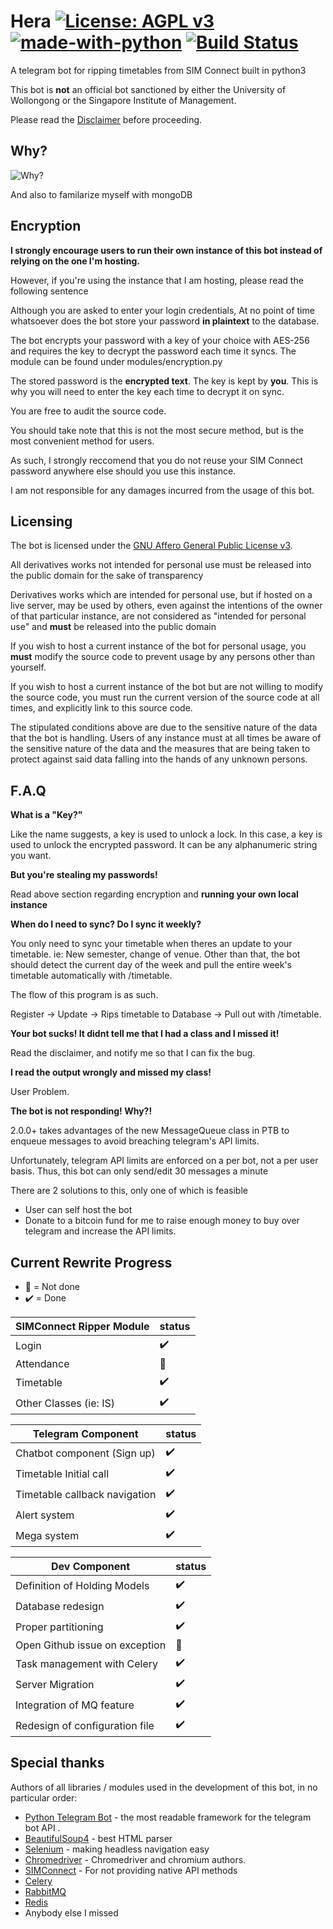 # Hera  [![License: AGPL v3](https://img.shields.io/badge/License-AGPL%20v3-blue.svg)](https://www.gnu.org/licenses/gpl-3.0) [![made-with-python](https://img.shields.io/badge/Made%20with-Python-1f425f.svg)](https://www.python.org/) [![Build Status](https://travis-ci.com/xlanor/SIM-UoW-Timetable-bot-v2.svg?branch=master)](https://travis-ci.com/xlanor/SIM-UoW-Timetable-bot-v2)

A telegram bot for ripping timetables from SIM Connect built in python3

This bot is **not** an official bot sanctioned by either the University of Wollongong or the Singapore Institute of Management.

Please read the [Disclaimer](DISCLAIMER.md) before proceeding.


## Why?

![Why?](https://i.imgur.com/7b3GTNU.png "Why?")

And also to familarize myself with mongoDB


## Encryption

**I strongly encourage users to run their own instance of this bot instead of relying on the one I'm hosting.**

However, if you're using the instance that I am hosting, please read the following sentence

Although you are asked to enter your login credentials, At no point of time whatsoever does the bot store your password **in plaintext** to the database.

The bot encrypts your password with a key of your choice with AES-256 and requires the key to decrypt the password each time it syncs. The module can be found under modules/encryption.py

The stored password is the **encrypted text**. The key is kept by **you**. This is why you will need to enter the key each time to decrypt it on sync.

You are free to audit the source code.

You should take note that this is not the most secure method, but is the most convenient method for users.

As such, I strongly reccomend that you do not reuse your SIM Connect password anywhere else should you use this instance.

I am not responsible for any damages incurred from the usage of this bot.


## Licensing

The bot is licensed under the [GNU Affero General Public License v3](LICENSE).

All derivatives works not intended for personal use must be released into the public domain for the sake of transparency

Derivatives works which are intended for personal use, but if hosted on a live server, may be used by others, even against the intentions of the owner of that particular instance, are not considered as "intended for personal use" and **must** be released into the public domain

If you wish to host a current instance of the bot for personal usage, you **must** modify the source code to prevent usage by any persons other than yourself.

If you wish to host a current instance of the bot but are not willing to modify the source code, you must run the current version of the source code at all times, and explicitly link to this source code.

The stipulated conditions above are due to the sensitive nature of the data that the bot is handling. Users of any instance must at all times be aware of the sensitive nature of the data and the measures that are being taken to protect against said data falling into the hands of any unknown persons. 


## F.A.Q

**What is a "Key?"**

Like the name suggests, a key is used to unlock a lock. In this case, a key is used to unlock the encrypted password. It can be any alphanumeric string you want.

**But you're stealing my passwords!**

Read above section regarding encryption and **running your own local instance**

**When do I need to sync? Do I sync it weekly?**

You only need to sync your timetable when theres an update to your timetable. ie: New semester, change of venue.
Other than that, the bot should detect the current day of the week and pull the entire week's timetable automatically with /timetable.

The flow of this program is as such.

Register -> Update -> Rips timetable to Database -> Pull out with /timetable.

**Your bot sucks! It didnt tell me that I had a class and I missed it!**

Read the disclaimer, and notify me so that I can fix the bug.

**I read the output wrongly and missed my class!**

User Problem.

**The bot is not responding! Why?!**

2.0.0+ takes advantages of the new MessageQueue class in PTB to enqueue messages to avoid breaching telegram's API limits.

Unfortunately, telegram API limits are enforced on a per bot, not a per user basis. Thus, this bot can only send/edit 30 messages a minute

There are 2 solutions to this, only one of which is feasible

* User can self host the bot
* Donate to a bitcoin fund for me to raise enough money to buy over telegram and increase the API limits.


## Current Rewrite Progress

* :no_entry_sign: = Not done
* :heavy_check_mark: = Done

| SIMConnect Ripper Module       | status             |
| ------------------------------ | ------------------ |
| Login                          | :heavy_check_mark: |
| Attendance                     | :no_entry_sign:    |
| Timetable                      | :heavy_check_mark: |
| Other Classes (ie: IS)         | :heavy_check_mark: |


| Telegram Component             | status             |
| ------------------------------ | ------------------ |
| Chatbot component (Sign up)    | :heavy_check_mark: |
| Timetable Initial call         | :heavy_check_mark: |
| Timetable callback navigation  | :heavy_check_mark: |
| Alert system                   | :heavy_check_mark: |
| Mega system                    | :heavy_check_mark: |


| Dev Component                  | status             |
| ------------------------------ | ------------------ |
| Definition of Holding Models   | :heavy_check_mark: |
| Database redesign              | :heavy_check_mark: |
| Proper partitioning            | :heavy_check_mark: |
| Open Github issue on exception | :no_entry_sign:    |
| Task management with Celery    | :heavy_check_mark: |
| Server Migration               | :heavy_check_mark: |
| Integration of MQ feature      | :heavy_check_mark: | ( Initial testing )
| Redesign of configuration file | :heavy_check_mark: |

## Special thanks
Authors of all libraries / modules used in the development of this bot, in no particular order:
* [Python Telegram Bot](https://github.com/python-telegram-bot/python-telegram-bot) - the most readable framework for the telegram bot API .
* [BeautifulSoup4](https://www.crummy.com/software/BeautifulSoup/bs4/doc/) - best HTML parser
* [Selenium](https://pypi.org/project/selenium/) - making headless navigation easy
* [Chromedriver](https://sites.google.com/a/chromium.org/chromedriver/) - Chromedriver and chromium authors.
* [SIMConnect](https://simconnect.simge.edu.sg/) - For not providing native API methods
* [Celery](https://github.com/celery/celery)
* [RabbitMQ](https://github.com/rabbitmq/rabbitmq-server)
* [Redis](https://github.com/antirez/redis)
* Anybody else I missed
